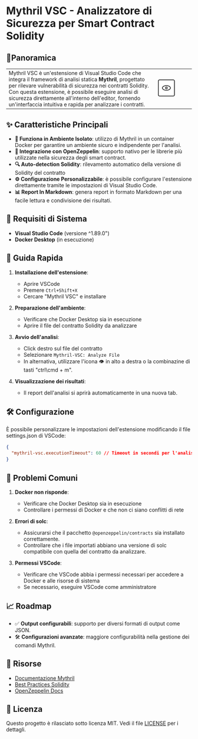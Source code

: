 # Mythril VSC - Analizzatore di Sicurezza per Smart Contract Solidity

## **📄Panoramica**

<table border="0">
<tr>
<td width="80%">
Mythril VSC è un'estensione di Visual Studio Code che integra il framework di analisi statica <b>Mythril</b>, progettato per rilevare vulnerabilità di sicurezza nei contratti Solidity.
Con questa estensione, è possibile eseguire analisi di sicurezza direttamente all'interno dell'editor, fornendo un'interfaccia intuitiva e rapida per analizzare i contratti.
</td>
<td>
<img src="./src/images/mythril-audit-light.jpg" alt="Mythril VSC">
</td>
</tr>
</table>

## ✨ **Caratteristiche Principali**

- **🐳 Funziona in Ambiente Isolato**: utilizzo di Mythril in un container Docker per garantire un ambiente sicuro e indipendente per l'analisi.
- **🚀 Integrazione con OpenZeppelin**: supporto nativo per le librerie più utilizzate nella sicurezza degli smart contract.
- **🔍 **Auto**-detection Solidity**: rilevamento automatico della versione di Solidity del contratto
- **⚙️ Configurazione Personalizzabile**: è possibile configurare l'estensione direttamente tramite le impostazioni di Visual Studio Code.
- **📊 Report In Markdown**: genera report in formato Markdown per una facile lettura e condivisione dei risultati.

## 🔧 **Requisiti di Sistema**

- **Visual Studio Code** (versione ^1.89.0")
- **Docker Desktop** (in esecuzione)

## 🚀 **Guida Rapida**

1. **Installazione dell'estensione**:

   - Aprire VSCode
   - Premere `Ctrl+Shift+X`
   - Cercare "Mythril VSC" e installare

2. **Preparazione dell'ambiente**:

   - Verificare che Docker Desktop sia in esecuzione
   - Aprire il file del contratto Solidity da analizzare

3. **Avvio dell'analisi**:

   - Click destro sul file del contratto
   - Selezionare `Mythril-VSC: Analyze File`
   - In alternativa, utilizzare l'icona 👁️ in alto a destra o la combinazine di tasti "ctrl\cmd + m".

4. **Visualizzazione dei risultati**:
   - Il report dell'analisi si aprirà automaticamente in una nuova tab.

## 🛠️ Configurazione

È possibile personalizzare le impostazioni dell'estensione modificando il file settings.json di VSCode:

```json
{
  "mythril-vsc.executionTimeout": 60 // Timeout in secondi per l'analisi
}
```

## 🐛 Problemi Comuni

1. **Docker non risponde**:

   - Verificare che Docker Desktop sia in esecuzione
   - Controllare i permessi di Docker e che non ci siano conflitti di rete

2. **Errori di solc**:

   - Assicurarsi che il pacchetto `@openzeppelin/contracts` sia installato correttamente.
   - Controllare che i file importati abbiano una versione di solc compatibile con quella del contratto da analizzare.

3. **Permessi VSCode**:
   - Verificare che VSCode abbia i permessi necessari per accedere a Docker e alle risorse di sistema
   - Se necessario, eseguire VSCode come amministratore

## 📈 Roadmap

- ✅ **Output configurabili**: supporto per diversi formati di output come JSON.
- 🛠️ **Configurazioni avanzate**: maggiore configurabilità nella gestione dei comandi Mythril.

## 🔗 Risorse

- [Documentazione Mythril](https://mythril.docs)
- [Best Practices Solidity](https://consensys.github.io/smart-contract-best-practices/)
- [OpenZeppelin Docs](https://docs.openzeppelin.com)

## 📄 Licenza

Questo progetto è rilasciato sotto licenza MIT. Vedi il file [LICENSE](./LICENSE.txt) per i dettagli.
